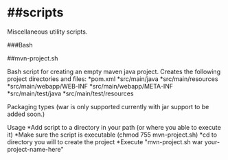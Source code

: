 ##scripts
=======

Miscellaneous utility scripts.

###Bash

##mvn-project.sh

  Bash script for creating an empty maven java project.
  Creates the following project directories and files:
  *pom.xml
  *src/main/java
  *src/main/resources
  *src/main/webapp/WEB-INF
  *src/main/webapp/META-INF
  *src/main/test/java
  *src/main/test/resources

  Packaging types (war is only supported currently with jar support to be added soon.)

  Usage
  *Add script to a directory in your path (or where you able to execute it)
  *Make sure the script is executable (chmod 755 mvn-project.sh)
  *cd to directory you will to create the project
  *Execute "mvn-project.sh war your-project-name-here"